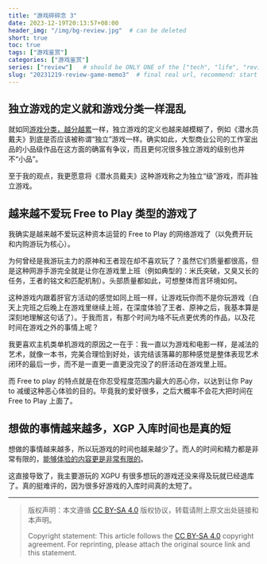 ```yaml
---
title: "游戏碎碎念 3"
date: 2023-12-19T20:13:57+08:00
header_img: "/img/bg-review.jpg"  # can be deleted
short: true
toc: true
tags: ["游戏鉴赏"]
categories: ["游戏鉴赏"]
series: ["review"]   # should be ONLY ONE of the ["tech", "life", "review"]
slug: "20231219-review-game-memo3"  # final real url, recommend: start by date, follow lower case words with hyphen splitter. E.g., `20230316-text-title`
---
```


## 独立游戏的定义就和游戏分类一样混乱

就如同[游戏分类，越分越累](https://www.bilibili.com/video/BV1FY411779k)一样，独立游戏的定义也越来越模糊了，例如《潜水员戴夫》到底是否应该被称谓“独立”游戏一样。确实如此，大型商业公司的工作室出品的小品级作品在这方面的确富有争议，而且更何况很多独立游戏的级别也并不“小品”。

至于我的观点，我更愿意将《潜水员戴夫》这种游戏称之为独立“级”游戏，而非独立游戏。

## 越来越不爱玩 Free to Play 类型的游戏了

我确实是越来越不爱玩这种资本运营的 Free to Play 的网络游戏了（以免费开玩和内购游玩为核心）。

为何曾经是我游玩主力的原神和王者现在却不喜欢玩了？虽然它们质量都很高，但是这种网游手游完全就是让你在游戏里上班（例如典型的：米氏突破，又臭又长的任务，王者的铭文和匹配机制）。头部质量都如此，可想整体而言环境如何。

这种游戏内跟着肝官方活动的感觉如同上班一样，让游戏玩你而不是你玩游戏（白天上完班之后晚上在游戏里继续上班，在深度体验了王者、原神之后，我基本算是深刻地理解这句话了）。于我而言，有那个时间为啥不玩点更优秀的作品，以及花时间在游戏之外的事情上呢？

我更喜欢主机类单机游戏的原因之一在于：我一直以为游戏和电影一样，是减法的艺术，就像一本书，完美合理恰到好处，该完结该落幕的那种感觉是整体表现艺术闭环的最后一步，而不是一直更一直更没完没了的肝活动在游戏里上班。

而 Free to play 的特点就是在你忍受程度范围内最大的恶心你，以达到让你 Pay to 减缓这种恶心体验的目的。毕竟我的爱好很多，之后大概率不会花大把时间在 Free to Play 上面了。

## 想做的事情越来越多，XGP 入库时间也是真的短

想做的事情越来越多，所以玩游戏的时间也越来越少了。而人的时间和精力都是非常有限的，[能够体验的内容更是非常有限的](https://www.bilibili.com/opus/879941951739133953)。

这直接导致了，我主要游玩的 XGPU 有很多想玩的游戏还没来得及玩就已经退库了。真的挺难评的，因为很多好游戏的入库时间真的太短了。

---

> 版权声明：本文遵循 [CC BY-SA 4.0](https://creativecommons.org/licenses/by-sa/4.0/deed.zh) 版权协议，转载请附上原文出处链接和本声明。
>
> Copyright statement: This article follows the [CC BY-SA 4.0](https://creativecommons.org/licenses/by-sa/4.0/deed.en) copyright agreement. For reprinting, please attach the original source link and this statement.
